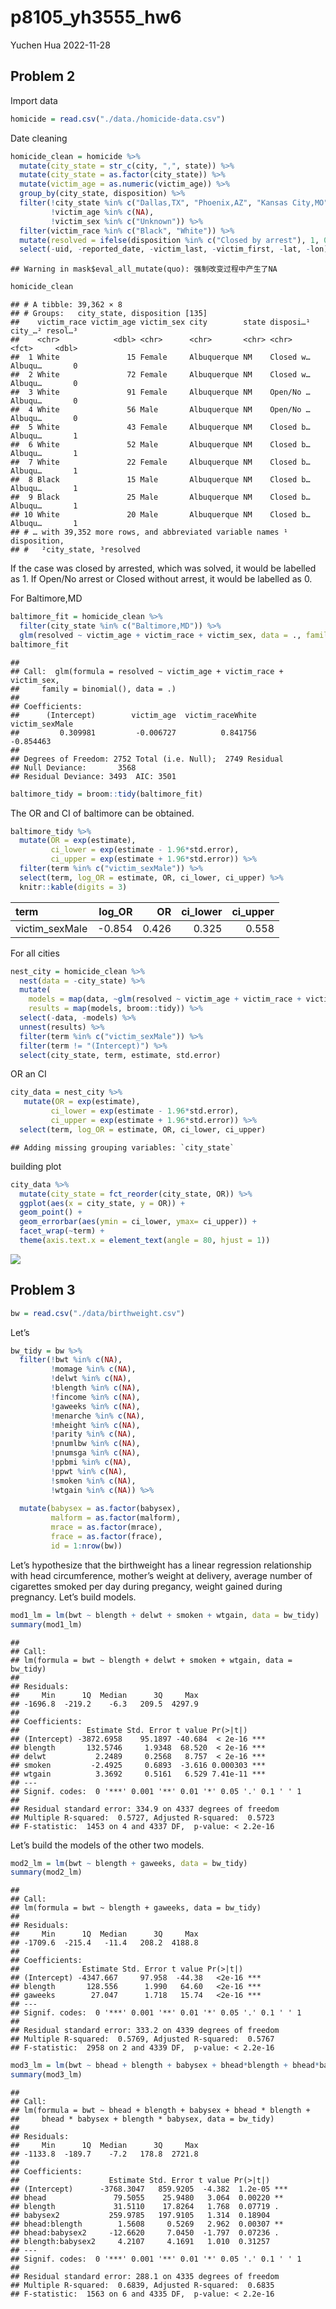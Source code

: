 p8105_yh3555_hw6
================
Yuchen Hua
2022-11-28

## Problem 2

Import data

``` r
homicide = read.csv("./data./homicide-data.csv")
```

Date cleaning

``` r
homicide_clean = homicide %>%
  mutate(city_state = str_c(city, ",", state)) %>%
  mutate(city_state = as.factor(city_state)) %>%
  mutate(victim_age = as.numeric(victim_age)) %>%
  group_by(city_state, disposition) %>% 
  filter(!city_state %in% c("Dallas,TX", "Phoenix,AZ", "Kansas City,MO", "Tulsa,AL"),
         !victim_age %in% c(NA),
         !victim_sex %in% c("Unknown")) %>%
  filter(victim_race %in% c("Black", "White")) %>%
  mutate(resolved = ifelse(disposition %in% c("Closed by arrest"), 1, 0)) %>%
  select(-uid, -reported_date, -victim_last, -victim_first, -lat, -lon)
```

    ## Warning in mask$eval_all_mutate(quo): 强制改变过程中产生了NA

``` r
homicide_clean
```

    ## # A tibble: 39,362 × 8
    ## # Groups:   city_state, disposition [135]
    ##    victim_race victim_age victim_sex city        state disposi…¹ city_…² resol…³
    ##    <chr>            <dbl> <chr>      <chr>       <chr> <chr>     <fct>     <dbl>
    ##  1 White               15 Female     Albuquerque NM    Closed w… Albuqu…       0
    ##  2 White               72 Female     Albuquerque NM    Closed w… Albuqu…       0
    ##  3 White               91 Female     Albuquerque NM    Open/No … Albuqu…       0
    ##  4 White               56 Male       Albuquerque NM    Open/No … Albuqu…       0
    ##  5 White               43 Female     Albuquerque NM    Closed b… Albuqu…       1
    ##  6 White               52 Male       Albuquerque NM    Closed b… Albuqu…       1
    ##  7 White               22 Female     Albuquerque NM    Closed b… Albuqu…       1
    ##  8 Black               15 Male       Albuquerque NM    Closed b… Albuqu…       1
    ##  9 Black               25 Male       Albuquerque NM    Closed b… Albuqu…       1
    ## 10 White               20 Male       Albuquerque NM    Closed b… Albuqu…       1
    ## # … with 39,352 more rows, and abbreviated variable names ¹​disposition,
    ## #   ²​city_state, ³​resolved

If the case was closed by arrested, which was solved, it would be
labelled as 1. If Open/No arrest or Closed without arrest, it would be
labelled as 0.

For Baltimore,MD

``` r
baltimore_fit = homicide_clean %>%
  filter(city_state %in% c("Baltimore,MD")) %>%
  glm(resolved ~ victim_age + victim_race + victim_sex, data = ., family = binomial())
baltimore_fit
```

    ## 
    ## Call:  glm(formula = resolved ~ victim_age + victim_race + victim_sex, 
    ##     family = binomial(), data = .)
    ## 
    ## Coefficients:
    ##      (Intercept)        victim_age  victim_raceWhite    victim_sexMale  
    ##         0.309981         -0.006727          0.841756         -0.854463  
    ## 
    ## Degrees of Freedom: 2752 Total (i.e. Null);  2749 Residual
    ## Null Deviance:       3568 
    ## Residual Deviance: 3493  AIC: 3501

``` r
baltimore_tidy = broom::tidy(baltimore_fit)
```

The OR and CI of baltimore can be obtained.

``` r
baltimore_tidy %>%
  mutate(OR = exp(estimate),
         ci_lower = exp(estimate - 1.96*std.error),
         ci_upper = exp(estimate + 1.96*std.error)) %>%
  filter(term %in% c("victim_sexMale")) %>%
  select(term, log_OR = estimate, OR, ci_lower, ci_upper) %>%
  knitr::kable(digits = 3)
```

| term           | log_OR |    OR | ci_lower | ci_upper |
|:---------------|-------:|------:|---------:|---------:|
| victim_sexMale | -0.854 | 0.426 |    0.325 |    0.558 |

For all cities

``` r
nest_city = homicide_clean %>%
  nest(data = -city_state) %>%
  mutate(
    models = map(data, ~glm(resolved ~ victim_age + victim_race + victim_sex, data= ., family = binomial())),
    results = map(models, broom::tidy)) %>%
  select(-data, -models) %>%
  unnest(results) %>%
  filter(term %in% c("victim_sexMale")) %>%
  filter(term != "(Intercept)") %>%
  select(city_state, term, estimate, std.error)
```

OR an CI

``` r
city_data = nest_city %>%
   mutate(OR = exp(estimate),
         ci_lower = exp(estimate - 1.96*std.error),
         ci_upper = exp(estimate + 1.96*std.error)) %>%
  select(term, log_OR = estimate, OR, ci_lower, ci_upper)
```

    ## Adding missing grouping variables: `city_state`

building plot

``` r
city_data %>% 
  mutate(city_state = fct_reorder(city_state, OR)) %>%
  ggplot(aes(x = city_state, y = OR)) +
  geom_point() +
  geom_errorbar(aes(ymin = ci_lower, ymax= ci_upper)) +
  facet_wrap(~term) + 
  theme(axis.text.x = element_text(angle = 80, hjust = 1))
```

![](p8105_yh3555_hw6_files/figure-gfm/unnamed-chunk-7-1.png)<!-- -->

## Problem 3

``` r
bw = read.csv("./data/birthweight.csv")
```

Let’s

``` r
bw_tidy = bw %>%
  filter(!bwt %in% c(NA),
         !momage %in% c(NA),
         !delwt %in% c(NA),
         !blength %in% c(NA),
         !fincome %in% c(NA),
         !gaweeks %in% c(NA),
         !menarche %in% c(NA),
         !mheight %in% c(NA),
         !parity %in% c(NA),
         !pnumlbw %in% c(NA),
         !pnumsga %in% c(NA),
         !ppbmi %in% c(NA),
         !ppwt %in% c(NA),
         !smoken %in% c(NA),
         !wtgain %in% c(NA)) %>%
  
  mutate(babysex = as.factor(babysex),
         malform = as.factor(malform),
         mrace = as.factor(mrace),
         frace = as.factor(frace),
         id = 1:nrow(bw))
```

Let’s hypothesize that the birthweight has a linear regression
relationship with head circumference, mother’s weight at delivery,
average number of cigarettes smoked per day during pregancy, weight
gained during pregnancy. Let’s build models.

``` r
mod1_lm = lm(bwt ~ blength + delwt + smoken + wtgain, data = bw_tidy)
summary(mod1_lm)
```

    ## 
    ## Call:
    ## lm(formula = bwt ~ blength + delwt + smoken + wtgain, data = bw_tidy)
    ## 
    ## Residuals:
    ##     Min      1Q  Median      3Q     Max 
    ## -1696.8  -219.2    -6.3   209.5  4297.9 
    ## 
    ## Coefficients:
    ##               Estimate Std. Error t value Pr(>|t|)    
    ## (Intercept) -3872.6958    95.1897 -40.684  < 2e-16 ***
    ## blength       132.5746     1.9348  68.520  < 2e-16 ***
    ## delwt           2.2489     0.2568   8.757  < 2e-16 ***
    ## smoken         -2.4925     0.6893  -3.616 0.000303 ***
    ## wtgain          3.3692     0.5161   6.529 7.41e-11 ***
    ## ---
    ## Signif. codes:  0 '***' 0.001 '**' 0.01 '*' 0.05 '.' 0.1 ' ' 1
    ## 
    ## Residual standard error: 334.9 on 4337 degrees of freedom
    ## Multiple R-squared:  0.5727, Adjusted R-squared:  0.5723 
    ## F-statistic:  1453 on 4 and 4337 DF,  p-value: < 2.2e-16

Let’s build the models of the other two models.

``` r
mod2_lm = lm(bwt ~ blength + gaweeks, data = bw_tidy)
summary(mod2_lm)
```

    ## 
    ## Call:
    ## lm(formula = bwt ~ blength + gaweeks, data = bw_tidy)
    ## 
    ## Residuals:
    ##     Min      1Q  Median      3Q     Max 
    ## -1709.6  -215.4   -11.4   208.2  4188.8 
    ## 
    ## Coefficients:
    ##              Estimate Std. Error t value Pr(>|t|)    
    ## (Intercept) -4347.667     97.958  -44.38   <2e-16 ***
    ## blength       128.556      1.990   64.60   <2e-16 ***
    ## gaweeks        27.047      1.718   15.74   <2e-16 ***
    ## ---
    ## Signif. codes:  0 '***' 0.001 '**' 0.01 '*' 0.05 '.' 0.1 ' ' 1
    ## 
    ## Residual standard error: 333.2 on 4339 degrees of freedom
    ## Multiple R-squared:  0.5769, Adjusted R-squared:  0.5767 
    ## F-statistic:  2958 on 2 and 4339 DF,  p-value: < 2.2e-16

``` r
mod3_lm = lm(bwt ~ bhead + blength + babysex + bhead*blength + bhead*babysex + blength*babysex, data = bw_tidy)
summary(mod3_lm)
```

    ## 
    ## Call:
    ## lm(formula = bwt ~ bhead + blength + babysex + bhead * blength + 
    ##     bhead * babysex + blength * babysex, data = bw_tidy)
    ## 
    ## Residuals:
    ##     Min      1Q  Median      3Q     Max 
    ## -1133.8  -189.7    -7.2   178.8  2721.8 
    ## 
    ## Coefficients:
    ##                    Estimate Std. Error t value Pr(>|t|)    
    ## (Intercept)      -3768.3047   859.9205  -4.382  1.2e-05 ***
    ## bhead               79.5055    25.9480   3.064  0.00220 ** 
    ## blength             31.5110    17.8264   1.768  0.07719 .  
    ## babysex2           259.9785   197.9105   1.314  0.18904    
    ## bhead:blength        1.5608     0.5269   2.962  0.00307 ** 
    ## bhead:babysex2     -12.6620     7.0450  -1.797  0.07236 .  
    ## blength:babysex2     4.2107     4.1691   1.010  0.31257    
    ## ---
    ## Signif. codes:  0 '***' 0.001 '**' 0.01 '*' 0.05 '.' 0.1 ' ' 1
    ## 
    ## Residual standard error: 288.1 on 4335 degrees of freedom
    ## Multiple R-squared:  0.6839, Adjusted R-squared:  0.6835 
    ## F-statistic:  1563 on 6 and 4335 DF,  p-value: < 2.2e-16
